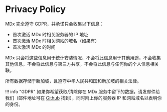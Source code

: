 # Privacy Policy

MDx 完全遵守 GDPR，并承诺只会收集以下信息：

- 首次激活 MDx 时相关服务器的 IP 地址
- 首次激活 MDx 时相关网站的域名（如果有）
- 首次激活 MDx 的时间

MDx 只会将这些信息用于统计安装情况，不会将此信息用于其他用途，不会收集其他信息，不会将此信息与第三方共享，不会将此信息与任何你的个人信息相关联。

所有数据存储于新加坡，且遵守中华人民共和国和新加坡的相关法律。

!!! info "GDPR"
    如果你希望获取/清除你在 MDx 服务中留下的数据，请发邮件给我们（邮件地址可在 [Github](https://github.com/yrccondor) 找到），同时附上你的服务器 IP 和网站域名以表明你的身份。

